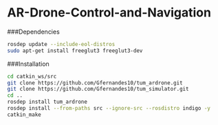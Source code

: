 # AR-Drone-Control-and-Navigation

###Dependencies 
``` bash
rosdep update --include-eol-distros
sudo apt-get install freeglut3 freeglut3-dev
```

###Installation 
``` bash
cd catkin_ws/src
git clone https://github.com/Gfernandes10/tum_ardrone.git
git clone https://github.com/Gfernandes10/tum_simulator.git
cd ..
rosdep install tum_ardrone
rosdep install --from-paths src --ignore-src --rosdistro indigo -y
catkin_make
```

